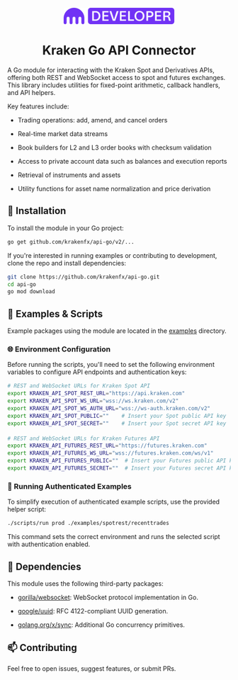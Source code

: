 <p align="center">
    <img src="images/pro_logo_light.svg" width="250" alt="Kraken Logo">
</p>
<h1 align="center">Kraken Go API Connector</h1>

A Go module for interacting with the Kraken Spot and Derivatives APIs, offering both REST and WebSocket access to spot and futures exchanges. This library includes utilities for fixed-point arithmetic, callback handlers, and API helpers.

Key features include:

* Trading operations: add, amend, and cancel orders

* Real-time market data streams

* Book builders for L2 and L3 order books with checksum validation

* Access to private account data such as balances and execution reports

* Retrieval of instruments and assets

* Utility functions for asset name normalization and price derivation

## 🚀 Installation

To install the module in your Go project:
```bash
go get github.com/krakenfx/api-go/v2/...
```

If you're interested in running examples or contributing to development, clone the repo and install dependencies:

```bash
git clone https://github.com/krakenfx/api-go.git
cd api-go
go mod download
```

## 📂 Examples & Scripts

Example packages using the module are located in the [examples](examples/) directory.

### 🌐 Environment Configuration

Before running the scripts, you'll need to set the following environment variables to configure API endpoints and authentication keys:

```bash
# REST and WebSocket URLs for Kraken Spot API
export KRAKEN_API_SPOT_REST_URL="https://api.kraken.com"
export KRAKEN_API_SPOT_WS_URL="wss://ws.kraken.com/v2"
export KRAKEN_API_SPOT_WS_AUTH_URL="wss://ws-auth.kraken.com/v2"
export KRAKEN_API_SPOT_PUBLIC=""    # Insert your Spot public API key
export KRAKEN_API_SPOT_SECRET=""    # Insert your Spot secret API key

# REST and WebSocket URLs for Kraken Futures API
export KRAKEN_API_FUTURES_REST_URL="https://futures.kraken.com"
export KRAKEN_API_FUTURES_WS_URL="wss://futures.kraken.com/ws/v1"
export KRAKEN_API_FUTURES_PUBLIC=""  # Insert your Futures public API key
export KRAKEN_API_FUTURES_SECRET=""  # Insert your Futures secret API key
```

### 🔐 Running Authenticated Examples

To simplify execution of authenticated example scripts, use the provided helper script:

```bash
./scripts/run prod ./examples/spotrest/recenttrades
```

This command sets the correct environment and runs the selected script with authentication enabled.

## 🧱 Dependencies

This module uses the following third-party packages:

* [gorilla/websocket](https://github.com/gorilla/websocket): WebSocket protocol implementation in Go.

* [google/uuid](https://github.com/google/uuid): RFC 4122-compliant UUID generation.

* [golang.org/x/sync](https://pkg.go.dev/golang.org/x/sync): Additional Go concurrency primitives.

## 📫 Contributing

Feel free to open issues, suggest features, or submit PRs.